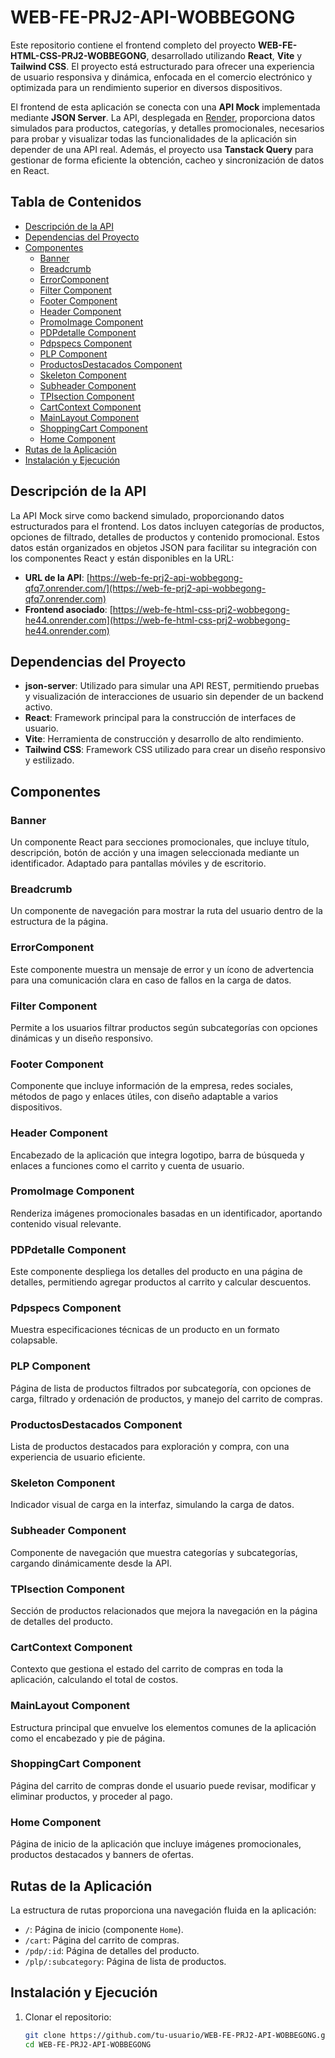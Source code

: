 # WEB-FE-PRJ2-API-WOBBEGONG

Este repositorio contiene el frontend completo del proyecto **WEB-FE-HTML-CSS-PRJ2-WOBBEGONG**, desarrollado utilizando **React**, **Vite** y **Tailwind CSS**. El proyecto está estructurado para ofrecer una experiencia de usuario responsiva y dinámica, enfocada en el comercio electrónico y optimizada para un rendimiento superior en diversos dispositivos.

El frontend de esta aplicación se conecta con una **API Mock** implementada mediante **JSON Server**. La API, desplegada en [Render](https://web-fe-prj2-api-wobbegong-qfq7.onrender.com/), proporciona datos simulados para productos, categorías, y detalles promocionales, necesarios para probar y visualizar todas las funcionalidades de la aplicación sin depender de una API real. Además, el proyecto usa **Tanstack Query** para gestionar de forma eficiente la obtención, cacheo y sincronización de datos en React.

## Tabla de Contenidos

- [Descripción de la API](#descripción-de-la-api)
- [Dependencias del Proyecto](#dependencias-del-proyecto)
- [Componentes](#componentes)
  - [Banner](#componente-banner)
  - [Breadcrumb](#componente-breadcrumb)
  - [ErrorComponent](#errorcomponent)
  - [Filter Component](#filter-component)
  - [Footer Component](#footer-component)
  - [Header Component](#header-component)
  - [PromoImage Component](#promoimage-component)
  - [PDPdetalle Component](#pdpdetalle-component)
  - [Pdpspecs Component](#pdpspecs-component)
  - [PLP Component](#plp-component)
  - [ProductosDestacados Component](#productosdestacados-component)
  - [Skeleton Component](#skeleton-component)
  - [Subheader Component](#subheader-component)
  - [TPIsection Component](#tpisecton-component)
  - [CartContext Component](#cartcontext-component)
  - [MainLayout Component](#mainlayout-component)
  - [ShoppingCart Component](#shoppingcart-component)
  - [Home Component](#home-component)
- [Rutas de la Aplicación](#rutas-de-la-aplicación)
- [Instalación y Ejecución](#instalación-y-ejecución)

## Descripción de la API

La API Mock sirve como backend simulado, proporcionando datos estructurados para el frontend. Los datos incluyen categorías de productos, opciones de filtrado, detalles de productos y contenido promocional. Estos datos están organizados en objetos JSON para facilitar su integración con los componentes React y están disponibles en la URL:

- **URL de la API**: [https://web-fe-prj2-api-wobbegong-qfq7.onrender.com/](https://web-fe-prj2-api-wobbegong-qfq7.onrender.com)
- **Frontend asociado**: [https://web-fe-html-css-prj2-wobbegong-he44.onrender.com](https://web-fe-html-css-prj2-wobbegong-he44.onrender.com)

## Dependencias del Proyecto

- **json-server**: Utilizado para simular una API REST, permitiendo pruebas y visualización de interacciones de usuario sin depender de un backend activo.
- **React**: Framework principal para la construcción de interfaces de usuario.
- **Vite**: Herramienta de construcción y desarrollo de alto rendimiento.
- **Tailwind CSS**: Framework CSS utilizado para crear un diseño responsivo y estilizado.

## Componentes

### Banner

Un componente React para secciones promocionales, que incluye título, descripción, botón de acción y una imagen seleccionada mediante un identificador. Adaptado para pantallas móviles y de escritorio.

### Breadcrumb

Un componente de navegación para mostrar la ruta del usuario dentro de la estructura de la página.

### ErrorComponent

Este componente muestra un mensaje de error y un ícono de advertencia para una comunicación clara en caso de fallos en la carga de datos.

### Filter Component

Permite a los usuarios filtrar productos según subcategorías con opciones dinámicas y un diseño responsivo.

### Footer Component

Componente que incluye información de la empresa, redes sociales, métodos de pago y enlaces útiles, con diseño adaptable a varios dispositivos.

### Header Component

Encabezado de la aplicación que integra logotipo, barra de búsqueda y enlaces a funciones como el carrito y cuenta de usuario.

### PromoImage Component

Renderiza imágenes promocionales basadas en un identificador, aportando contenido visual relevante.

### PDPdetalle Component

Este componente despliega los detalles del producto en una página de detalles, permitiendo agregar productos al carrito y calcular descuentos.

### Pdpspecs Component

Muestra especificaciones técnicas de un producto en un formato colapsable.

### PLP Component

Página de lista de productos filtrados por subcategoría, con opciones de carga, filtrado y ordenación de productos, y manejo del carrito de compras.

### ProductosDestacados Component

Lista de productos destacados para exploración y compra, con una experiencia de usuario eficiente.

### Skeleton Component

Indicador visual de carga en la interfaz, simulando la carga de datos.

### Subheader Component

Componente de navegación que muestra categorías y subcategorías, cargando dinámicamente desde la API.

### TPIsection Component

Sección de productos relacionados que mejora la navegación en la página de detalles del producto.

### CartContext Component

Contexto que gestiona el estado del carrito de compras en toda la aplicación, calculando el total de costos.

### MainLayout Component

Estructura principal que envuelve los elementos comunes de la aplicación como el encabezado y pie de página.

### ShoppingCart Component

Página del carrito de compras donde el usuario puede revisar, modificar y eliminar productos, y proceder al pago.

### Home Component

Página de inicio de la aplicación que incluye imágenes promocionales, productos destacados y banners de ofertas.

## Rutas de la Aplicación

La estructura de rutas proporciona una navegación fluida en la aplicación:

- `/`: Página de inicio (componente `Home`).
- `/cart`: Página del carrito de compras.
- `/pdp/:id`: Página de detalles del producto.
- `/plp/:subcategory`: Página de lista de productos.

## Instalación y Ejecución

1. Clonar el repositorio:

   ```bash
   git clone https://github.com/tu-usuario/WEB-FE-PRJ2-API-WOBBEGONG.git
   cd WEB-FE-PRJ2-API-WOBBEGONG
